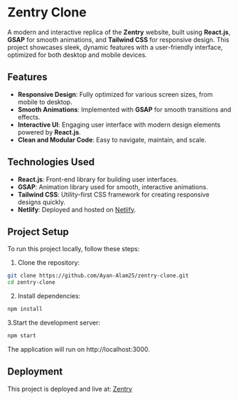 # Zentry Clone

A modern and interactive replica of the **Zentry** website, built using **React.js**, **GSAP** for smooth animations, and **Tailwind CSS** for responsive design. This project showcases sleek, dynamic features with a user-friendly interface, optimized for both desktop and mobile devices.

## Features

- **Responsive Design**: Fully optimized for various screen sizes, from mobile to desktop.
- **Smooth Animations**: Implemented with **GSAP** for smooth transitions and effects.
- **Interactive UI**: Engaging user interface with modern design elements powered by **React.js**.
- **Clean and Modular Code**: Easy to navigate, maintain, and scale.

## Technologies Used

- **React.js**: Front-end library for building user interfaces.
- **GSAP**: Animation library used for smooth, interactive animations.
- **Tailwind CSS**: Utility-first CSS framework for creating responsive designs quickly.
- **Netlify**: Deployed and hosted on [Netlify](https://zentry-gaming.netlify.app/).

## Project Setup

To run this project locally, follow these steps:

1. Clone the repository:
```bash
git clone https://github.com/Ayan-Alam25/zentry-clone.git
cd zentry-clone
```

2. Install dependencies:
```bash 
npm install
```
3.Start the development server:
```bash    
npm start
```

The application will run on http://localhost:3000.


## Deployment
This project is deployed and live at: [Zentry](https://zentry-gaming.netlify.app/)